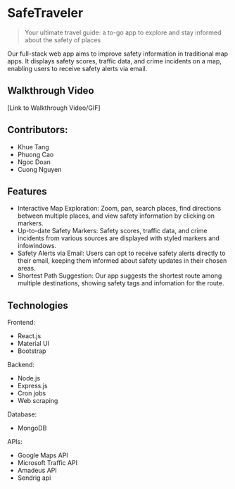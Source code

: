 # SafeTraveler
> Your ultimate travel guide: a to-go app to explore and stay informed about the safety of places

Our full-stack web app aims to improve safety information in traditional map apps. It displays safety scores, traffic data, and crime incidents on a map, enabling users to receive safety alerts via email.

## Walkthrough Video

[Link to Walkthrough Video/GIF]

## Contributors:
- Khue Tang
- Phuong Cao
- Ngoc Doan
- Cuong Nguyen  

## Features
- Interactive Map Exploration: Zoom, pan, search places, find directions between multiple places, and view safety information by clicking on markers.
- Up-to-date Safety Markers: Safety scores, traffic data, and crime incidents from various sources are displayed with styled markers and infowindows.
- Safety Alerts via Email: Users can opt to receive safety alerts directly to their email, keeping them informed about safety updates in their chosen areas.
- Shortest Path Suggestion: Our app suggests the shortest route among multiple destinations, showing safety tags and infomation for the route.

## Technologies 
Frontend:
- React.js
- Material UI
- Bootstrap

Backend:
- Node.js
- Express.js
- Cron jobs
- Web scraping

Database:
- MongoDB

APIs:
- Google Maps API
- Microsoft Traffic API
- Amadeus API
- Sendrig api
